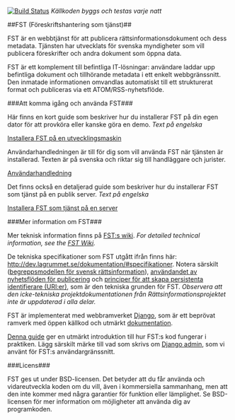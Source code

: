 [![Build Status](https://travis-ci.org/rinfo/fst.svg?branch=develop)](https://travis-ci.org/rinfo/fst) _Källkoden byggs och testas varje natt_

##FST (Föreskriftshantering som tjänst)##

FST är en webbtjänst för att publicera rättsinformationsdokument och dess metadata. Tjänsten har utvecklats för svenska myndigheter som vill publicera föreskrifter och andra dokument som öppna data. 

FST är ett komplement till befintliga IT-lösningar: användare laddar upp befintliga dokument och tillhörande metadata i ett enkelt webbgränssnitt. Den inmatade informationen omvandlas automatiskt till ett strukturerat format och publiceras via ett ATOM/RSS-nyhetsflöde.


###Att komma igång och använda FST###

Här finns en kort guide som beskriver hur du installerar FST på din egen dator för att provköra eller kanske göra en demo. _Text på engelska_ 

[Installera FST på en utvecklingsmaskin](https://github.com/rinfo/fst/wiki/Install-on-development-machine)

Användarhandledningen är till för dig som vill använda FST när tjänsten är installerad. 
Texten är på svenska och riktar sig till handläggare och jurister. 

[Användarhandledning](https://github.com/rinfo/fst/blob/develop/doc/anvandarhandledning_fst.pdf)

Det finns också en detaljerad guide som beskriver hur du installerar FST som tjänst på en publik server. _Text på engelska_ 

[Installera FST som tjänst på en server](https://github.com/rinfo/fst/wiki/Server-installation-FST)

###Mer information om FST###

Mer teknisk information finns på [FST:s wiki](https://github.com/rinfo/fst/wiki). _For detailed technical information, see the [FST Wiki](https://github.com/rinfo/fst/wiki)._

De tekniska specifikationer som FST utgått ifrån finns här: http://dev.lagrummet.se/dokumentation/#specifikationer. 
Notera särskilt ([begreppsmodellen för svensk rättsinformation](http://dev.lagrummet.se/dokumentation/model.pdf)), [användandet av nyhetsflöden för publicering](http://dev.lagrummet.se/dokumentation/system/atom-insamling.pdf) och [principer för att skapa persistenta identifierare (URI:er)](http://dev.lagrummet.se/dokumentation/system/uri-principer.pdf), som är den tekniska grunden för FST. _Observera att den icke-tekniska projektdokumentationen från Rättsinformationsprojektet inte är uppdaterad i alla delar._

FST är implementerat med webbramverket [Django](https://www.djangoproject.com/), som är ett beprövat ramverk med öppen källkod och utmärkt [dokumentation](https://docs.djangoproject.com/en/1.10/).

[Denna guide](https://docs.djangoproject.com/en/1.10/intro/tutorial01/) ger en utmärkt introduktion till hur FST:s kod fungerar i praktiken. Lägg särskilt märke till vad som skrivs om [Django admin](https://docs.djangoproject.com/en/1.10/ref/contrib/admin/), som vi använt för FST:s användargränssnitt.


###Licens###
 
FST ges ut under BSD-licensen. Det betyder att du får
använda och vidareutveckla koden om du vill, även i kommersiella
sammanhang, men att den inte kommer med några garantier för funktion
eller lämplighet. Se BSD-licensen för mer information om möjligheter
att använda dig av programkoden.

